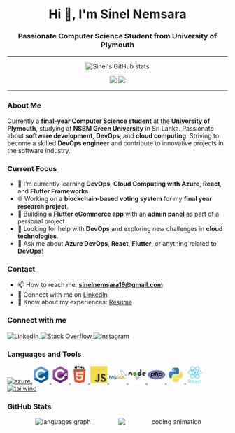 <h1 align="center">Hi 👋, I'm Sinel Nemsara</h1>
<h3 align="center">Passionate Computer Science Student from University of Plymouth</h3>

---

<p align="center">
  <img src="https://github-readme-stats.vercel.app/api?username=dlsnemsara&show_icons=true&theme=dracula&count_private=true" alt="Sinel's GitHub stats" />
</p>

<p align="center">
  <a href="https://github.com/dlsnemsara"><img src="https://img.shields.io/github/followers/dlsnemsara?label=Follow&style=social"></a>
  <a href="https://github.com/dlsnemsara"><img src="https://img.shields.io/github/stars/dlsnemsara?style=social"></a>
</p>

---

### About Me

Currently a **final-year Computer Science student** at the **University of Plymouth**, studying at **NSBM Green University** in Sri Lanka. Passionate about **software development**, **DevOps**, and **cloud computing**. Striving to become a skilled **DevOps engineer** and contribute to innovative projects in the software industry.

### Current Focus

- 🌱 I’m currently learning **DevOps**, **Cloud Computing with Azure**, **React**, and **Flutter Frameworks**.
- 🌐 Working on a **blockchain-based voting system** for my **final year research project**.
- 📱 Building a **Flutter eCommerce app** with an **admin panel** as part of a personal project.
- 🤝 Looking for help with **DevOps** and exploring new challenges in **cloud technologies**.
- 💬 Ask me about **Azure DevOps**, **React**, **Flutter**, or anything related to **DevOps**!

### Contact

- 📫 How to reach me: **sinelnemsara19@gmail.com**
- 🔗 Connect with me on [LinkedIn](https://www.linkedin.com/in/sinel-nemsara)
- 📄 Know about my experiences: [Resume](https://shorturl.at/6We3j)

### Connect with me

<p align="left">
  <a href="https://www.linkedin.com/in/sinel-nemsara" target="blank">
    <img align="center" src="https://raw.githubusercontent.com/rahuldkjain/github-profile-readme-generator/master/src/images/icons/Social/linked-in-alt.svg" alt="LinkedIn" height="30" width="40" />
  </a>
  <a href="https://stackoverflow.com/users/23541137/d-l-sinel-nemsara" target="blank">
    <img align="center" src="https://raw.githubusercontent.com/rahuldkjain/github-profile-readme-generator/master/src/images/icons/Social/stack-overflow.svg" alt="Stack Overflow" height="30" width="40" />
  </a>
  <a href="https://instagram.com/sinel.n" target="blank">
    <img align="center" src="https://raw.githubusercontent.com/rahuldkjain/github-profile-readme-generator/master/src/images/icons/Social/instagram.svg" alt="Instagram" height="30" width="40" />
  </a>
</p>

### Languages and Tools

<p align="left">
  <a href="https://azure.microsoft.com/en-in/" target="_blank" rel="noreferrer"> <img src="https://www.vectorlogo.zone/logos/microsoft_azure/microsoft_azure-icon.svg" alt="azure" width="40" height="40"/> </a>
  <a href="https://www.cprogramming.com/" target="_blank" rel="noreferrer"> <img src="https://raw.githubusercontent.com/devicons/devicon/master/icons/c/c-original.svg" alt="c" width="40" height="40"/> </a>
  <a href="https://www.w3schools.com/cs/" target="_blank" rel="noreferrer"> <img src="https://raw.githubusercontent.com/devicons/devicon/master/icons/csharp/csharp-original.svg" alt="csharp" width="40" height="40"/> </a>
  <a href="https://www.w3.org/html/" target="_blank" rel="noreferrer"> <img src="https://raw.githubusercontent.com/devicons/devicon/master/icons/html5/html5-original-wordmark.svg" alt="html5" width="40" height="40"/> </a>
  <a href="https://developer.mozilla.org/en-US/docs/Web/JavaScript" target="_blank" rel="noreferrer"> <img src="https://raw.githubusercontent.com/devicons/devicon/master/icons/javascript/javascript-original.svg" alt="javascript" width="40" height="40"/> </a>
  <a href="https://www.mysql.com/" target="_blank" rel="noreferrer"> <img src="https://raw.githubusercontent.com/devicons/devicon/master/icons/mysql/mysql-original-wordmark.svg" alt="mysql" width="40" height="40"/> </a>
  <a href="https://nodejs.org" target="_blank" rel="noreferrer"> <img src="https://raw.githubusercontent.com/devicons/devicon/master/icons/nodejs/nodejs-original-wordmark.svg" alt="nodejs" width="40" height="40"/> </a>
  <a href="https://www.php.net" target="_blank" rel="noreferrer"> <img src="https://raw.githubusercontent.com/devicons/devicon/master/icons/php/php-original.svg" alt="php" width="40" height="40"/> </a>
  <a href="https://www.python.org" target="_blank" rel="noreferrer"> <img src="https://raw.githubusercontent.com/devicons/devicon/master/icons/python/python-original.svg" alt="python" width="40" height="40"/> </a>
  <a href="https://reactjs.org/" target="_blank" rel="noreferrer"> <img src="https://raw.githubusercontent.com/devicons/devicon/master/icons/react/react-original-wordmark.svg" alt="react" width="40" height="40"/> </a>
  <a href="https://tailwindcss.com/" target="_blank" rel="noreferrer"> <img src="https://www.vectorlogo.zone/logos/tailwindcss/tailwindcss-icon.svg" alt="tailwind" width="40" height="40"/> </a>
</p>

### GitHub Stats

<p align="center">
  <img src="https://github-readme-stats.vercel.app/api/top-langs?username=dlsnemsara&locale=en&hide_title=false&layout=compact&card_width=320&langs_count=5&theme=dracula&hide_border=false" height="150" alt="languages graph" />
  <img src="https://github.com/Adam-pw/Adam-pw/blob/main/animation_500_kxa883sd.gif" alt="coding animation" width="250px" align="right" />
</p>
